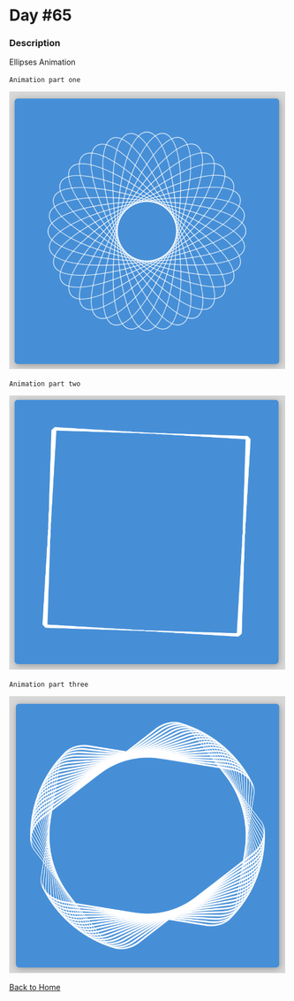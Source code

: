 # Day #65

### Description

Ellipses Animation

`Animation part one`

<img src='./assets/image-final-1.png' width=500>

`Animation part two`

<img src='./assets/image-final-2.png' width=500>

`Animation part three`

<img src='./assets/image-final-3.png' width=500>

[Back to Home](..)
